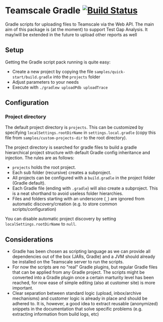Teamscale Gradle
[![Build Status](https://travis-ci.org/cqse/teamscale-client-gradle.svg?branch=master)](https://travis-ci.org/cqse/teamscale-client-gradle)
================

Gradle scripts for uploading files to Teamscale via the Web API. The main aim of this package is (at the moment) to support Test Gap Analysis. It may/will be extended in the future to upload other reports as well

Setup
-----

Getting the Gradle script pack running is quite easy:

* Create a new project by copying the file `samples/quick-start/build.gradle` into the `projects` folder
* Adjust parameters to your needs
* Execute with `./gradlew uploadPdb uploadTrace`

Configuration
-------------

### Project directory

The default project directory is `projects`. This can be customized by specifying `localSettings.rootDirName` in `settings.local.gradle` (copy this file from `samples/custom-projects-dir` to the root directory).

The project directory is searched for gradle files to build a gradle hierarchical project structure with default Gradle config inheritance and injection. The rules are as follows:

* `projects` holds the root project.
* Each sub folder (recursive) creates a subproject.
* All projects can be configured with a `build.gradle` in the project folder (Gradle default).
* Each Gradle file (ending with `.gradle`) will also create a subproject. This is a neat shorthand to avoid useless folder hierarchies.
* Files and folders starting with an underscore (`_`) are ignored from automatic discovery/creation (e.g. to store common scripts/configuration)

You can disable automatic project discovery by setting `localSettings.rootDirName` to `null`.


Considerations
--------------

* Gradle has been chosen as scripting language as we can provide all dependencies out of the box (JARs, Gradle) and a JVM should already be installed on the Teamscale server to run the scripts. 
* For now the scripts are no "real" Gradle plugins, but regular Gradle files that can be applied from any Gradle project.
  The scripts might be converted into a Gradle plugin once a certain marturity level has been reached, for now ease of simple editing (also at customer site) is more important.
* Clear separation between standard logic (upload, inbox/archive mechanisms) and customer logic is already in place and should be adhered to.
  It is, however, a good idea to extract reusable (anonymized) snippets in the documentation that solve specific problems (e.g. extracting information from build logs, etc)

